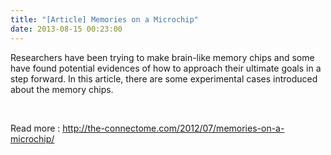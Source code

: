 ```yaml
---
title: "[Article] Memories on a Microchip"
date: 2013-08-15 00:23:00
---
```


Researchers have been trying to make brain-like memory chips and some have found potential evidences of how to approach their ultimate goals in a step forward. In this article, there are some experimental cases introduced about the memory chips.

 

Read more : <http://the-connectome.com/2012/07/memories-on-a-microchip/>

